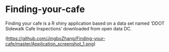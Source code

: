 # Finding-your-cafe
Finding your cafe is a R shiny application based on a data set named ‘DDOT Sidewalk Cafe Inspections’ downloaded from open data DC. 

(https://github.com/JingboZhang/Finding-your-cafe/master/Application_screenshot_1.png)
